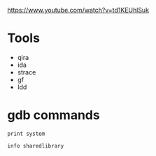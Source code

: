 https://www.youtube.com/watch?v=td1KEUhlSuk

# Tools

- qira
- ida
- strace
- gf
- ldd

# gdb commands

`print system`

`info sharedlibrary`
